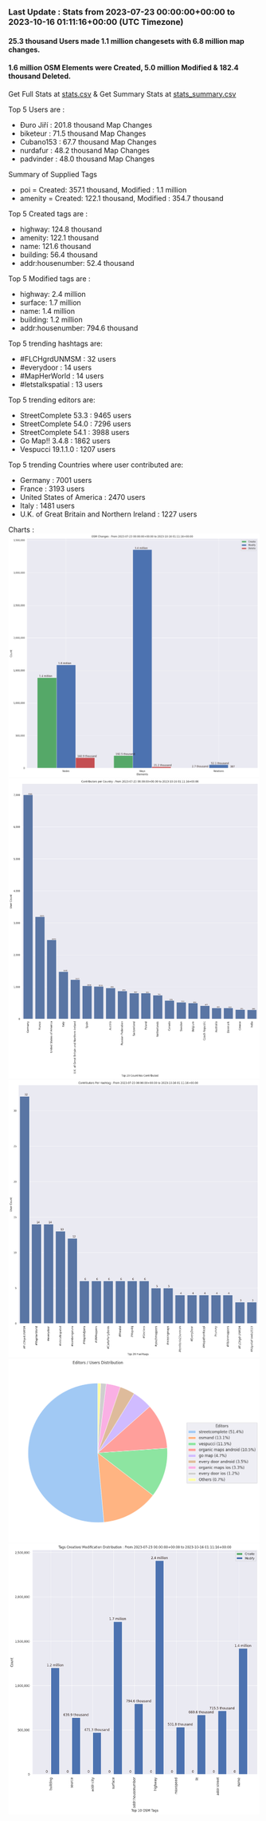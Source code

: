 ### Last Update : Stats from 2023-07-23 00:00:00+00:00 to 2023-10-16 01:11:16+00:00 (UTC Timezone)

#### 25.3 thousand Users made 1.1 million changesets with 6.8 million map changes.
#### 1.6 million OSM Elements were Created, 5.0 million Modified & 182.4 thousand Deleted.
Get Full Stats at [stats.csv](/stats/fieldmappers/Weekly/stats.csv)
 & Get Summary Stats at [stats_summary.csv](/stats/fieldmappers/Weekly/stats_summary.csv)

Top 5 Users are : 
- Đuro Jiří : 201.8 thousand Map Changes
- biketeur : 71.5 thousand Map Changes
- Cubano153 : 67.7 thousand Map Changes
- nurdafur : 48.2 thousand Map Changes
- padvinder : 48.0 thousand Map Changes

Summary of Supplied Tags
- poi = Created: 357.1 thousand, Modified : 1.1 million
- amenity = Created: 122.1 thousand, Modified : 354.7 thousand


Top 5 Created tags are :
- highway: 124.8 thousand
- amenity: 122.1 thousand
- name: 121.6 thousand
- building: 56.4 thousand
- addr:housenumber: 52.4 thousand


Top 5 Modified tags are :
- highway: 2.4 million
- surface: 1.7 million
- name: 1.4 million
- building: 1.2 million
- addr:housenumber: 794.6 thousand


Top 5 trending hashtags are:
- #FLCHgrdUNMSM : 32 users
- #everydoor : 14 users
- #MapHerWorld : 14 users
- #letstalkspatial : 13 users


Top 5 trending editors are:
- StreetComplete 53.3 : 9465 users
- StreetComplete 54.0 : 7296 users
- StreetComplete 54.1 : 3988 users
- Go Map!! 3.4.8 : 1862 users
- Vespucci 19.1.1.0 : 1207 users


Top 5 trending Countries where user contributed are:
- Germany : 7001 users
- France : 3193 users
- United States of America : 2470 users
- Italy : 1481 users
- U.K. of Great Britain and Northern Ireland : 1227 users


 Charts : 
![Alt text](./stats_osm_changes.png) 
![Alt text](./stats_users_per_country.png) 
![Alt text](./stats_users_per_hashtag.png) 
![Alt text](./stats_editors_pie_chart.png) 
![Alt text](./stats_tags.png) 
